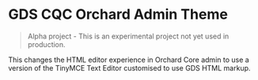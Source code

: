 # GDS CQC Orchard Admin Theme

> Alpha project - This is an experimental project not yet used in production.

This changes the HTML editor experience in Orchard Core admin to use a version of the TinyMCE Text Editor customised to use GDS HTML markup.